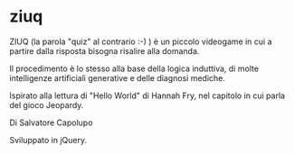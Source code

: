 # ziuq

ZIUQ (la parola "quiz" al contrario :-) ) è un piccolo videogame in cui a partire dalla risposta bisogna risalire alla domanda.

Il procedimento è lo stesso alla base della logica induttiva, di molte intelligenze artificiali generative e delle diagnosi mediche.

Ispirato alla lettura di "Hello World" di Hannah Fry, nel capitolo in cui parla del gioco Jeopardy. 

Di Salvatore Capolupo

Sviluppato in jQuery. 
